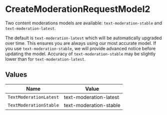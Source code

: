 # CreateModerationRequestModel2

Two content moderations models are available: `text-moderation-stable` and `text-moderation-latest`.

The default is `text-moderation-latest` which will be automatically upgraded over time. This ensures you are always using our most accurate model. If you use `text-moderation-stable`, we will provide advanced notice before updating the model. Accuracy of `text-moderation-stable` may be slightly lower than for `text-moderation-latest`.



## Values

| Name                   | Value                  |
| ---------------------- | ---------------------- |
| `TextModerationLatest` | text-moderation-latest |
| `TextModerationStable` | text-moderation-stable |